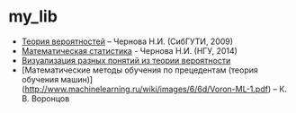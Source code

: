 # my_lib
- [Теория вероятностей](https://nsu.ru/mmf/tvims/chernova/sibguti/tv-sibguti.pdf") – Чернова Н.И. (СибГУТИ, 2009)
- [Математическая статистика](https://nsu.ru/mmf/tvims/chernova/ms/ms_nsu14.pdf) - Чернова Н.И. (НГУ, 2014)
- [Визуализация разных понятий из теории вероятности](https://seeing-theory.brown.edu/)
- [Математические методы обучения по прецедентам (теория обучения машин)] (http://www.machinelearning.ru/wiki/images/6/6d/Voron-ML-1.pdf) – К. В. Воронцов
